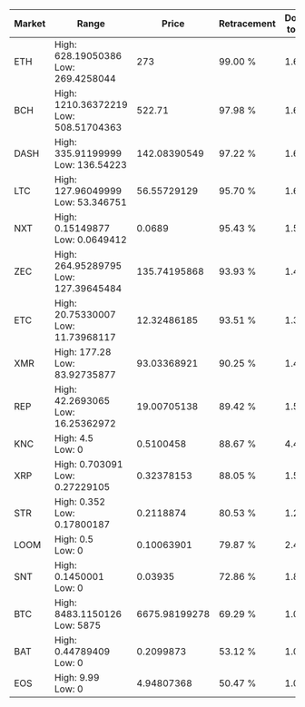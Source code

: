 | Market | Range | Price| Retracement | Doubles to 50% |
| --- | --- | --- | --- | --- |
| ETH | High: 628.19050386<br />Low: 269.4258044 | 273 | 99.00 % | 1.64 |
| BCH | High: 1210.36372219<br />Low: 508.51704363 | 522.71 | 97.98 % | 1.64 |
| DASH | High: 335.91199999<br />Low: 136.54223 | 142.08390549 | 97.22 % | 1.66 |
| LTC | High: 127.96049999<br />Low: 53.346751 | 56.55729129 | 95.70 % | 1.60 |
| NXT | High: 0.15149877<br />Low: 0.0649412 | 0.0689 | 95.43 % | 1.57 |
| ZEC | High: 264.95289795<br />Low: 127.39645484 | 135.74195868 | 93.93 % | 1.45 |
| ETC | High: 20.75330007<br />Low: 11.73968117 | 12.32486185 | 93.51 % | 1.32 |
| XMR | High: 177.28<br />Low: 83.92735877 | 93.03368921 | 90.25 % | 1.40 |
| REP | High: 42.2693065<br />Low: 16.25362972 | 19.00705138 | 89.42 % | 1.54 |
| KNC | High: 4.5<br />Low: 0 | 0.5100458 | 88.67 % | 4.41 |
| XRP | High: 0.703091<br />Low: 0.27229105 | 0.32378153 | 88.05 % | 1.51 |
| STR | High: 0.352<br />Low: 0.17800187 | 0.2118874 | 80.53 % | 1.25 |
| LOOM | High: 0.5<br />Low: 0 | 0.10063901 | 79.87 % | 2.48 |
| SNT | High: 0.1450001<br />Low: 0 | 0.03935 | 72.86 % | 1.84 |
| BTC | High: 8483.1150126<br />Low: 5875 | 6675.98199278 | 69.29 % | 1.08 |
| BAT | High: 0.44789409<br />Low: 0 | 0.2099873 | 53.12 % | 1.07 |
| EOS | High: 9.99<br />Low: 0 | 4.94807368 | 50.47 % | 1.01 |
